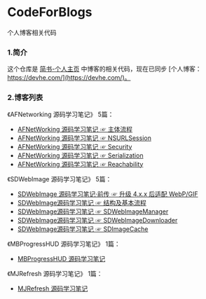 # CodeForBlogs

个人博客相关代码

### 1.简介

  这个仓库是 [简书-个人主页](https://www.jianshu.com/u/71f817a3a70b) 中博客的相关代码，现在已同步 [个人博客：https://devhe.com/](https://devhe.com/)。

### 2.博客列表
  
《AFNetworking 源码学习笔记》 5篇：

- [AFNetWorking 源码学习笔记 ☞ 主体流程](https://www.jianshu.com/p/b1c9639207d2)
- [AFNetWorking 源码学习笔记 ☞ NSURLSession](https://www.jianshu.com/p/569e184cc9aa)
- [AFNetWorking 源码学习笔记 ☞ Security](https://www.jianshu.com/p/77e8ab1b231e)
- [AFNetWorking 源码学习笔记 ☞ Serialization](https://www.jianshu.com/p/0132afd13e24)
- [AFNetWorking 源码学习笔记 ☞ Reachability](https://www.jianshu.com/p/451eb3eebda7)

《SDWebImage 源码学习笔记》 5篇：

- [SDWebImage 源码学习笔记·前传 ☞ 升级 4.x.x 后适配 WebP/GIF](https://www.jianshu.com/p/c3ec50e1942f)
- [SDWebImage源码学习笔记 ☞ 结构及基本流程](https://www.jianshu.com/p/99c9564043d2)
- [SDWebImage源码学习笔记 ☞ SDWebImageManager](https://www.jianshu.com/p/221b335cc760)
- [SDWebImage源码学习笔记 ☞ SDWebImageDownloader](https://www.jianshu.com/p/06071cba3404)
- [SDWebImage源码学习笔记 ☞ SDImageCache](https://www.jianshu.com/p/e3f4a7f57899)

《MBProgressHUD 源码学习笔记》 1篇：
- [MBProgressHUD 源码学习笔记](https://www.jianshu.com/p/b5eeee088e03)

《MJRefresh 源码学习笔记》 1篇：
- [MJRefresh 源码学习笔记](https://www.jianshu.com/p/c391621b3e80)
